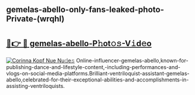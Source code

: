 ## gemelas-abello-only-fans​-leaked-photo​-Private-(wrqhl)


# <h2><a href="https://mediaupload.pro?title=gemelas-abello&ref=git">🔗👉 🔴 gemelas-abello-P𝚑ot𝚘𝚜-V𝚒d𝚎o</a></h2>

[![Corinna Kopf Nue Nu𝚍e𝚜](https://i.imgur.com/0qMVB7G.gif)](https://mediaupload.pro?title=gemelas-abello&ref=git)
Online-influencer-gemelas-abello,known-for-publishing-dance-and-lifestyle-content,-including-performances-and-vlogs-on-social-media-platforms.Brilliant-ventriloquist-assistant-gemelas-abello,celebrated-for-their-exceptional-abilities-and-accomplishments-in-assisting-ventriloquists.  
